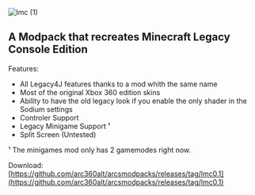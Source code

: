 ![lmc (1)](https://github.com/user-attachments/assets/d283ab02-96ab-42e6-aca1-dacc76dd66dc)
## A Modpack that recreates Minecraft Legacy Console Edition

Features:
- All Legacy4J features thanks to a mod whith the same name
- Most of the original Xbox 360 edition skins
- Ability to have the old legacy look if you enable the only shader in the Sodium settings
- Controler Support
- Legacy Minigame Support ¹
- Split Screen (Untested)


¹ The minigames mod only has 2 gamemodes right now.

Download: [https://github.com/arc360alt/arcsmodpacks/releases/tag/lmc0.1](https://github.com/arc360alt/arcsmodpacks/releases/tag/lmc0.1)
